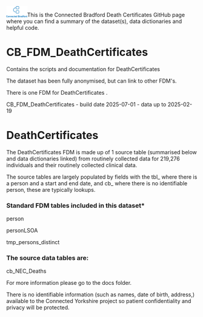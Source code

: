 <a href="https://www.bradfordresearch.nhs.uk/our-research-teams/connected-bradford/">
  <img align="left" alt="ConnectedBradford" width="55px" src="https://github.com/ShoreRob1/Images/blob/main/CB%20logo%201.png?raw=true" />
</a>

This is the Connected Bradford Death Certificates GitHub page where you can find a summary of the dataset(s), data dictionaries and helpful code.

# CB_FDM_DeathCertificates

Contains the scripts and documentation for DeathCertificates

The dataset has been fully anonymised, but can link to other FDM's.

There is one FDM for DeathCertificates . 

CB_FDM_DeathCertificates - build date 2025-07-01 - data up to 2025-02-19


# DeathCertificates
The DeathCertificates FDM is made up of 1 source table (summarised below and data dictionaries linked) from routinely collected data for 219,276  individuals and their routinely collected clinical data. 


The source tables are largely populated by fields with the tbl_ where there is a person and a start and end date, and cb_ where there is no identifiable person, these are typically lookups.

### Standard FDM tables included in this dataset*

person

personLSOA

tmp_persons_distinct


### The source data tables are: 

cb_NEC_Deaths



For more information please go to the docs folder. 

There is no identifiable information (such as names, date of birth, address,) available to the Connected Yorkshire project so patient confidentiality and privacy will be protected.


